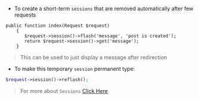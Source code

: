 - To create a short-term `sessions` that are removed automatically after few requests

````
public function index(Request $request)
    {
       $request->session()->flash('message', 'post is created');
       return $request->session()->get('message');
    }
````

> This can be used to just display a message after redirection

- To make this temporary `session` permanent type:

````php
$request->session()->reflash();
````

> For more about `Sessions` [Click Here](https://laravel.com/docs/9.x/session)